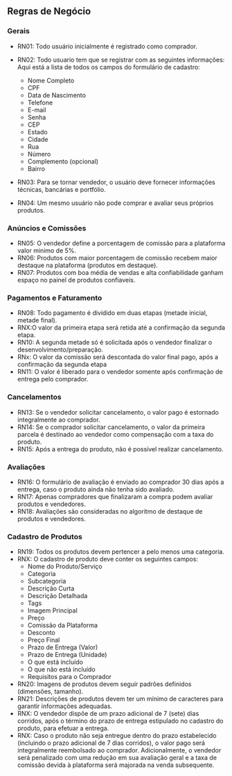 
## Regras de Negócio

### Gerais
- RN01: Todo usuário inicialmente é registrado como comprador.
- RN02: Todo usuario tem que se registrar com as seguintes informações:
Aqui está a lista de todos os campos do formulário de cadastro:
    - Nome Completo
    - CPF
    - Data de Nascimento
    - Telefone
    - E-mail
    - Senha
    - CEP
    - Estado
    - Cidade
    - Rua
    - Número
    - Complemento (opcional)
    - Bairro

- RN03: Para se tornar vendedor, o usuário deve fornecer informações técnicas, bancárias e portfólio.
- RN04: Um mesmo usuário não pode comprar e avaliar seus próprios produtos.


### Anúncios e Comissões
- RN05: O vendedor define a porcentagem de comissão para a plataforma valor minimo de 5%.
- RN06: Produtos com maior porcentagem de comissão recebem maior destaque na plataforma (produtos em destaque).
- RN07: Produtos com boa média de vendas e alta confiabilidade ganham espaço no painel de produtos confiaveis.

### Pagamentos e Faturamento

- RN08: Todo pagamento é dividido em duas etapas (metade inicial, metade final).
- RNX:O valor da primeira etapa será retida até a confirmação da segunda etapa.
- RN10: A segunda metade só é solicitada após o vendedor finalizar o desenvolvimento/preparação.
- RNx: O valor da comissão será descontada do valor final pago, após a confirmação da segunda etapa
- RN11: O valor é liberado para o vendedor somente após confirmação de entrega pelo comprador.


### Cancelamentos
- RN13: Se o vendedor solicitar cancelamento, o valor pago é estornado integralmente ao comprador.
- RN14: Se o comprador solicitar cancelamento, o valor da primeira parcela é destinado ao vendedor como compensação com a taxa do produto.
- RN15: Após a entrega do produto, não é possível realizar cancelamento.

### Avaliações
- RN16: O formulário de avaliação é enviado ao comprador 30 dias após a entrega, caso o produto ainda não tenha sido avaliado.
- RN17: Apenas compradores que finalizaram a compra podem avaliar produtos e vendedores.
- RN18: Avaliações são consideradas no algoritmo de destaque de produtos e vendedores.

### Cadastro de Produtos
- RN19: Todos os produtos devem pertencer a pelo menos uma categoria.
- RNX: O cadastro de produto deve conter os seguintes campos:
    - Nome do Produto/Serviço
    - Categoria
    - Subcategoria
    - Descrição Curta
    - Descrição Detalhada
    - Tags
    - Imagem Principal
    - Preço
    - Comissão da Plataforma
    - Desconto
    - Preço Final
    - Prazo de Entrega (Valor)
    - Prazo de Entrega (Unidade)
    - O que está incluído
    - O que não está incluído
    - Requisitos para o Comprador
- RN20: Imagens de produtos devem seguir padrões definidos (dimensões, tamanho).
- RN21: Descrições de produtos devem ter um mínimo de caracteres para garantir informações adequadas.
- RNX: O vendedor dispõe de um prazo adicional de 7 (sete) dias corridos, após o término do prazo de entrega estipulado no cadastro do produto, para efetuar a entrega.
- RNX: Caso o produto não seja entregue dentro do prazo estabelecido (incluindo o prazo adicional de 7 dias corridos), o valor pago será integralmente reembolsado ao comprador. Adicionalmente, o vendedor será penalizado com uma redução em sua avaliação geral e a taxa de comissão devida à plataforma será majorada na venda subsequente.
